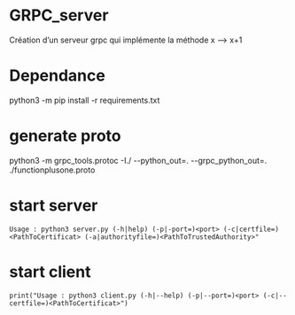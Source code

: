 # GRPC_server
Création d’un serveur grpc qui implémente la méthode x --> x+1


# Dependance
python3 -m pip install -r requirements.txt


# generate proto
python3 -m grpc_tools.protoc -I./ --python_out=. --grpc_python_out=. ./functionplusone.proto

# start server
```Usage : python3 server.py (-h|help) (-p|-port=)<port> (-c|certfile=)<PathToCertificat> (-a|authorityfile=)<PathToTrustedAuthority>"```

# start client
```print("Usage : python3 client.py (-h|--help) (-p|--port=)<port> (-c|--certfile=)<PathToCertificat>")```
